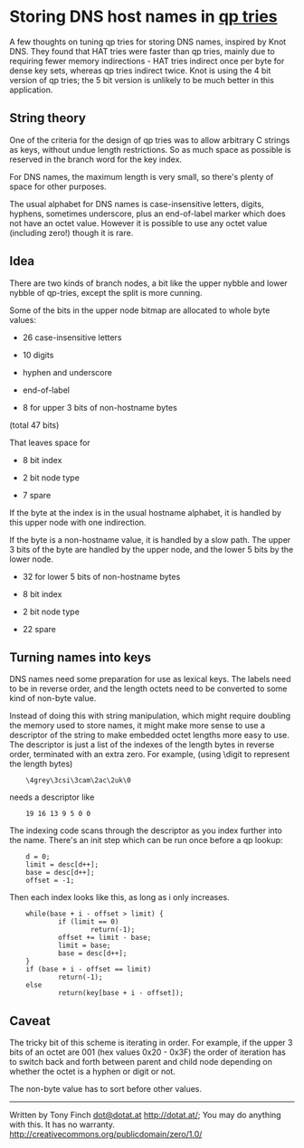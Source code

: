 Storing DNS host names in [qp tries](http://dotat.at/prog/qp)
====================================

A few thoughts on tuning qp tries for storing DNS names, inspired by
Knot DNS. They found that HAT tries were faster than qp tries, mainly
due to requiring fewer memory indirections - HAT tries indirect once
per byte for dense key sets, whereas qp tries indirect twice. Knot is
using the 4 bit version of qp tries; the 5 bit version is unlikely to
be much better in this application.


String theory
--------------

One of the criteria for the design of qp tries was to allow arbitrary
C strings as keys, without undue length restrictions. So as much space
as possible is reserved in the branch word for the key index.

For DNS names, the maximum length is very small, so there's plenty of
space for other purposes.

The usual alphabet for DNS names is case-insensitive letters, digits,
hyphens, sometimes underscore, plus an end-of-label marker which does
not have an octet value. However it is possible to use any octet value
(including zero!) though it is rare.


Idea
----

There are two kinds of branch nodes, a bit like the upper nybble and
lower nybble of qp-tries, except the split is more cunning.

Some of the bits in the upper node bitmap are allocated to whole byte
values:

* 26 case-insensitive letters

* 10 digits

* hyphen and underscore

* end-of-label

* 8 for upper 3 bits of non-hostname bytes

(total 47 bits)

That leaves space for

* 8 bit index

* 2 bit node type

* 7 spare

If the byte at the index is in the usual hostname alphabet, it is
handled by this upper node with one indirection.

If the byte is a non-hostname value, it is handled by a slow path. The
upper 3 bits of the byte are handled by the upper node, and the lower
5 bits by the lower node.

* 32 for lower 5 bits of non-hostname bytes

* 8 bit index

* 2 bit node type

* 22 spare


Turning names into keys
-----------------------

DNS names need some preparation for use as lexical keys. The labels
need to be in reverse order, and the length octets need to be
converted to some kind of non-byte value.

Instead of doing this with string manipulation, which might require
doubling the memory used to store names, it might make more sense to
use a descriptor of the string to make embedded octet lengths more
easy to use. The descriptor is just a list of the indexes of the
length bytes in reverse order, terminated with an extra zero. For
example, (using \digit to represent the length bytes)

        \4grey\3csi\3cam\2ac\2uk\0

needs a descriptor like

        19 16 13 9 5 0 0

The indexing code scans through the descriptor as you index further
into the name. There's an init step which can be run once before a qp
lookup:

        d = 0;
        limit = desc[d++];
        base = desc[d++];
        offset = -1;

Then each index looks like this, as long as i only increases.

        while(base + i - offset > limit) {
                if (limit == 0)
                        return(-1);
                offset += limit - base;
                limit = base;
                base = desc[d++];
        }
        if (base + i - offset == limit)
                return(-1);
        else
                return(key[base + i - offset]);

Caveat
------

The tricky bit of this scheme is iterating in order. For example, if
the upper 3 bits of an octet are 001 (hex values 0x20 - 0x3F) the
order of iteration has to switch back and forth between parent and
child node depending on whether the octet is a hyphen or digit or not.

The non-byte value has to sort before other values.

---------------------------------------------------------------------------

Written by Tony Finch <dot@dotat.at> <http://dotat.at/>;
You may do anything with this. It has no warranty.
<http://creativecommons.org/publicdomain/zero/1.0/>

